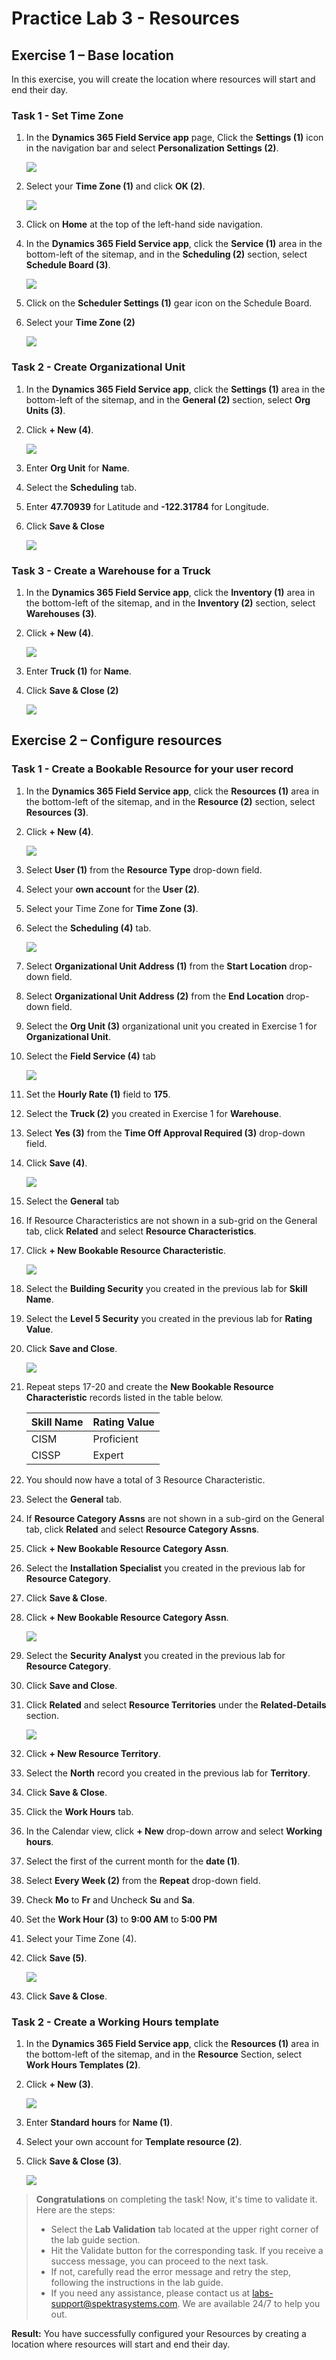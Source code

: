 # Practice Lab 3 - Resources

## Exercise 1 – Base location

In this exercise, you will create the location where resources will start and end their day.

### Task 1 - Set Time Zone

1. In the **Dynamics 365 Field Service app** page, Click the **Settings (1)** icon in the navigation bar and select **Personalization Settings (2)**.

    ![](../images/Personalization-Settings.png)

1. Select your **Time Zone (1)** and click **OK (2)**.

    ![](../images/Time-Zone.png)

1. Click on **Home** at the top of the left-hand side navigation.

1. In the **Dynamics 365 Field Service app**, click the **Service (1)** area in the bottom-left of the sitemap, and in the **Scheduling (2)** section, select **Schedule Board (3)**.

    ![](../images/Scheduling.png)

1. Click on the **Scheduler Settings (1)** gear icon on the Schedule Board.

1. Select your **Time Zone (2)**

    ![](../images/Scheduler-Settings.png)

### Task 2 - Create Organizational Unit

1. In the **Dynamics 365 Field Service app**, click the **Settings (1)** area in the bottom-left of the sitemap, and in the **General (2)** section, select **Org Units (3)**.

1. Click **+ New (4)**.

   ![](../images/Org-Units.png)

1. Enter **Org Unit** for **Name**.

1. Select the **Scheduling** tab.

1. Enter **47.70939** for Latitude and **-122.31784** for Longitude.

1. Click **Save & Close**

    ![](../images/Latitude.png)

### Task 3 - Create a Warehouse for a Truck

1. In the **Dynamics 365 Field Service app**, click the **Inventory (1)** area in the bottom-left of the sitemap, and in the **Inventory (2)** section, select **Warehouses (3)**.

1. Click **+ New (4)**.

    ![](../images/Inventory.png)

1. Enter **Truck (1)** for **Name**.

1. Click **Save & Close (2)**

    ![](../images/PL3E1T3S4.png)

## Exercise 2 – Configure resources

### Task 1 - Create a Bookable Resource for your user record

1. In the **Dynamics 365 Field Service app**, click the **Resources (1)** area in the bottom-left of the sitemap, and in the **Resource (2)** section, select **Resources (3)**.

1. Click **+ New (4)**.

    ![](../images/Resources.png)

1. Select **User (1)** from the **Resource Type** drop-down field.

1. Select your **own account** for the **User (2)**.

1. Select your Time Zone for **Time Zone (3)**.

1. Select the **Scheduling (4)** tab.

    ![](../images/Scheduling2.png)

1. Select **Organizational Unit Address (1)** from the **Start Location** drop-down field.

1. Select **Organizational Unit Address (2)** from the **End Location** drop-down field.

1. Select the **Org Unit (3)** organizational unit you created in Exercise 1 for **Organizational Unit**.

1. Select the **Field Service (4)** tab

    ![](../images/PL3E2T1S10.png)

1. Set the **Hourly Rate (1)** field to **175**.

1. Select the **Truck (2)** you created in Exercise 1 for **Warehouse**.

1. Select **Yes (3)** from the **Time Off Approval Required (3)** drop-down field.

1. Click **Save (4)**.

    ![](../images/PL3E2T1S14.png)

1. Select the **General** tab

1. If Resource Characteristics are not shown in a sub-grid on the General tab, click **Related** and select **Resource Characteristics**.

1. Click **+ New Bookable Resource Characteristic**.

    ![](../images/Characteristics.png)

1. Select the **Building Security** you created in the previous lab for **Skill Name**.

1. Select the **Level 5 Security** you created in the previous lab for **Rating Value**.

1. Click **Save and Close**.

    ![](../images/PL3E2T1S20.png)

 1. Repeat steps 17-20 and create the **New Bookable Resource Characteristic** records listed in the table below.

    | **Skill Name** | **Rating Value** |
    |----------------|---------------|
    | CISM       | Proficient         |
    | CISSP           | Expert      |
       
1. You should now have a total of 3 Resource Characteristic.

1. Select the **General** tab.

1. If **Resource Category Assns** are not shown in a sub-gird on the General tab, click **Related** and select **Resource Category Assns**.

1. Click **+ New Bookable Resource Category Assn**.

1. Select the **Installation Specialist** you created in the previous lab for **Resource Category**.

1. Click **Save & Close**.

1. Click **+ New Bookable Resource Category Assn**.

    ![](../images/Security-Analyst.png)

1. Select the **Security Analyst** you created in the previous lab for **Resource Category**.

1. Click **Save and Close**.

1. Click **Related** and select **Resource Territories** under the **Related-Details** section.

    ![](../images/Related.png)

1. Click **+ New Resource Territory**.

1. Select the **North** record you created in the previous lab for **Territory**.

1. Click **Save & Close**.

1. Click the **Work Hours** tab.

1. In the Calendar view, click **+ New** drop-down arrow and select **Working hours**.

1. Select the first of the current month for the **date (1)**.

1. Select **Every Week (2)** from the **Repeat** drop-down field.

1. Check **Mo** to **Fr** and Uncheck **Su** and **Sa**.

1. Set the **Work Hour (3)** to **9:00 AM** to **5:00 PM**

1. Select your Time Zone (4).

1. Click **Save (5)**.

    ![](../images/Work-Hour.png)

1. Click **Save & Close**.

### Task 2 - Create a Working Hours template

1. In the **Dynamics 365 Field Service app**, click the **Resources (1)** area in the bottom-left of the sitemap, and in the **Resource** Section, select **Work Hours Templates (2)**.

1. Click **+ New (3)**.

    ![](../images/Work-Hours-Templates.png)

1. Enter **Standard hours** for **Name (1)**.

1. Select your own account for **Template resource (2)**.

1. Click **Save & Close (3)**.

    ![](../images/PL3E2T2S5.png)
    
> **Congratulations** on completing the task! Now, it's time to validate it. Here are the steps:
> - Select the **Lab Validation** tab located at the upper right corner of the lab guide section.
> - Hit the Validate button for the corresponding task. If you receive a success message, you can proceed to the next task. 
> - If not, carefully read the error message and retry the step, following the instructions in the lab guide.
> - If you need any assistance, please contact us at labs-support@spektrasystems.com. We are available 24/7 to help you out.

**Result:** You have successfully configured your Resources by creating a location where resources will start and end their day.
